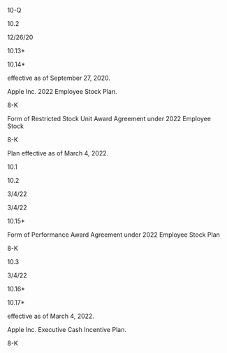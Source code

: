 10-Q

10.2

12/26/20

10.13*

10.14*

effective as of September 27, 2020.

Apple Inc. 2022 Employee Stock Plan.

8-K

Form  of  Restricted  Stock  Unit  Award  Agreement  under  2022  Employee  Stock

8-K

Plan effective as of March 4, 2022.

10.1

10.2

3/4/22

3/4/22

10.15*

Form  of  Performance  Award  Agreement  under  2022  Employee  Stock  Plan

8-K

10.3

3/4/22

10.16*

10.17*

effective as of March 4, 2022.

Apple Inc. Executive Cash Incentive Plan.

8-K
